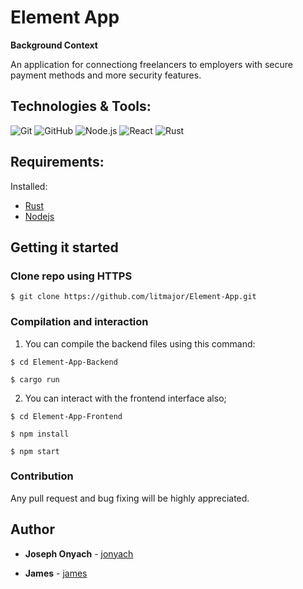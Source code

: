# Element App

**Background Context**

An application for connectiong freelancers to employers with secure payment methods and more security features.

## Technologies & Tools:

![Git](https://img.shields.io/badge/≡-Git-F05032?logo=git&style=flat-square&labelColor=282828)
![GitHub](https://img.shields.io/badge/≡-GitHub-181717?logo=GitHub&style=flat-square&labelColor=282828)
![Node.js](https://img.shields.io/badge/≡-Node.js-339933?logo=node.js&style=flat-square&labelColor=282828)
![React](https://img.shields.io/badge/≡-React-61DAFB?logo=react&style=flat-square&labelColor=282828)
![Rust](https://img.shields.io/badge/≡-Rust-363636?logo=solidity&style=flat-square&labelColor=282828)



## Requirements:
Installed:
- [Rust](https://www.rust-lang.org/tools/install)
- [Nodejs](https://nodejs.org/en/download)

## Getting it started
### Clone repo using HTTPS
```
$ git clone https://github.com/litmajor/Element-App.git
```
### Compilation and interaction
1. You can compile the backend files using this command:

```
$ cd Element-App-Backend
```
```
$ cargo run
```
2. You can interact with the frontend interface also;
```
$ cd Element-App-Frontend
```
```
$ npm install
```
```
$ npm start
```

### Contribution
Any pull request and bug fixing will be highly appreciated.

## Author
* **Joseph Onyach** - [jonyach](https://github.com/jonyach)

* **James** - [james](https://github.com/litmajor)